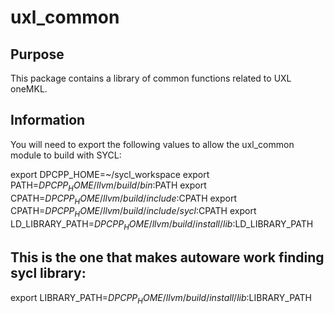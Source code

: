 # uxl_common

## Purpose

This package contains a library of common functions related to UXL oneMKL.

## Information

You will need to export the following values to allow the uxl_common module to build with SYCL:

export DPCPP_HOME=~/sycl_workspace
export PATH=$DPCPP_HOME/llvm/build/bin:$PATH
export CPATH=$DPCPP_HOME/llvm/build/include:$CPATH
export CPATH=$DPCPP_HOME/llvm/build/include/sycl:$CPATH
export LD_LIBRARY_PATH=$DPCPP_HOME/llvm/build/install/lib:$LD_LIBRARY_PATH

## This is the one that makes autoware work finding sycl library:
export LIBRARY_PATH=$DPCPP_HOME/llvm/build/install/lib:$LIBRARY_PATH


